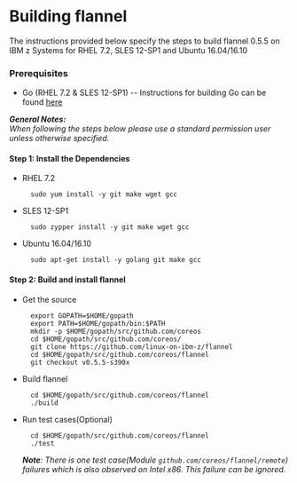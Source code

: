 # Building flannel


The instructions provided below specify the steps to build flannel 0.5.5 on IBM z Systems for RHEL 7.2, SLES 12-SP1 and Ubuntu 16.04/16.10

### Prerequisites
  * Go (RHEL 7.2 & SLES 12-SP1)
  -- Instructions for building Go can be found [here](https://github.com/linux-on-ibm-z/docs/wiki/Building-Go-1.7)

_**General Notes:**_  
_When following the steps below please use a standard permission user unless otherwise specified._


#### Step 1: Install the Dependencies

* RHEL 7.2

        sudo yum install -y git make wget gcc   
   
* SLES 12-SP1

        sudo zypper install -y git make wget gcc

* Ubuntu 16.04/16.10
		
        sudo apt-get install -y golang git make gcc
		
#### Step 2: Build and install flannel
* Get the source

        export GOPATH=$HOME/gopath
        export PATH=$HOME/gopath/bin:$PATH
        mkdir -p $HOME/gopath/src/github.com/coreos
        cd $HOME/gopath/src/github.com/coreos/
        git clone https://github.com/linux-on-ibm-z/flannel
        cd $HOME/gopath/src/github.com/coreos/flannel
        git checkout v0.5.5-s390x
 

* Build flannel

        cd $HOME/gopath/src/github.com/coreos/flannel
        ./build

* Run test cases(Optional)
           
        cd $HOME/gopath/src/github.com/coreos/flannel
        ./test


   _**Note**: There is one test case(Module `github.com/coreos/flannel/remote`) failures which is also observed on Intel x86. This failure can be ignored._
